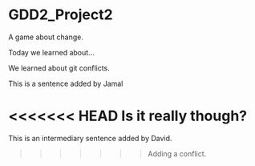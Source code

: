 # GDD2_Project2

A game about change.


Today we learned about... 

We learned about git conflicts.

This is a sentence added by Jamal

<<<<<<< HEAD
Is it really though?
=======
This is an intermediary sentence added by David.
>>>>>>> Adding a conflict.
